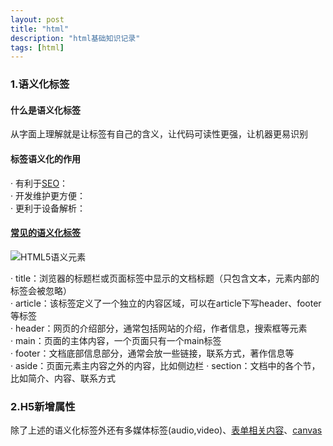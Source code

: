 ```yaml
---
layout: post
title: "html"
description: "html基础知识记录"
tags: [html]
---
```



### 1.语义化标签
#### 什么是语义化标签
从字面上理解就是让标签有自己的含义，让代码可读性更强，让机器更易识别

#### 标签语义化的作用
· 有利于[SEO]()：  
· 开发维护更方便：  
· 更利于设备解析：

#### <a href="https://developer.mozilla.org/en-US/docs/Web/HTML/Element" target="_blank">常见的语义化标签</a>

![HTML5语义元素](https://www.w3school.com.cn/i/ct_sem_elements.png)

· title：浏览器的标题栏或页面标签中显示的文档标题（只包含文本，元素内部的标签会被忽略）  
· article：该标签定义了一个独立的内容区域，可以在article下写header、footer等标签  
· header：网页的介绍部分，通常包括网站的介绍，作者信息，搜索框等元素  
· main：页面的主体内容，一个页面只有一个main标签  
· footer：文档底部信息部分，通常会放一些链接，联系方式，著作信息等  
· aside：页面元素主内容之外的内容，比如侧边栏
· section：文档中的各个节，比如简介、内容、联系方式

### 2.H5新增属性
除了上述的语义化标签外还有多媒体标签(audio,video)、<a href="https://www.w3school.com.cn/html/html_forms.asp" target="_blank">表单相关内容</a>、<a href="https://www.w3school.com.cn/html/html5_canvas.asp" target="_blank">canvas</a>  